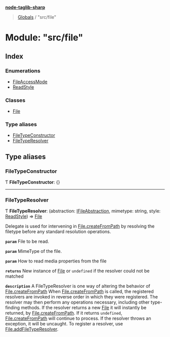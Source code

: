 **[node-taglib-sharp](../README.md)**

> [Globals](../globals.md) / "src/file"

# Module: "src/file"

## Index

### Enumerations

* [FileAccessMode](../enums/_src_file_.fileaccessmode.md)
* [ReadStyle](../enums/_src_file_.readstyle.md)

### Classes

* [File](../classes/_src_file_.file.md)

### Type aliases

* [FileTypeConstructor](_src_file_.md#filetypeconstructor)
* [FileTypeResolver](_src_file_.md#filetyperesolver)

## Type aliases

### FileTypeConstructor

Ƭ  **FileTypeConstructor**: {}

___

### FileTypeResolver

Ƭ  **FileTypeResolver**: (abstraction: [IFileAbstraction](../interfaces/_src_fileabstraction_.ifileabstraction.md), mimetype: string, style: [ReadStyle](../enums/_src_file_.readstyle.md)) => [File](../classes/_src_file_.file.md)

Delegate is used for intervening in [File.createFromPath](../classes/_src_file_.file.md#createfrompath) by resolving the filetype before
any standard resolution operations.

**`param`** File to be read.

**`param`** MimeType of the file.

**`param`** How to read media properties from the file

**`returns`** New instance of [File](../classes/_src_file_.file.md) or `undefined` if the resolver could not be matched

**`description`** A FileTypeResolver is one way of altering the behavior of
    [File.createFromPath](../classes/_src_file_.file.md#createfrompath) When [File.createFromPath](../classes/_src_file_.file.md#createfrompath) is called, the registered
    resolvers are invoked in reverse order in which they were registered. The resolver may then
    perform any operations necessary, including other type-finding methods. If the resolver
    returns a new [File](../classes/_src_file_.file.md) it will instantly be returned, by [File.createFromPath](../classes/_src_file_.file.md#createfrompath). If
    it returns `undefined`, [File.createFromPath](../classes/_src_file_.file.md#createfrompath) will continue to process. If the resolver
    throws an exception, it will be uncaught. To register a resolver, use
    [File.addFileTypeResolver](../classes/_src_file_.file.md#addfiletyperesolver).

